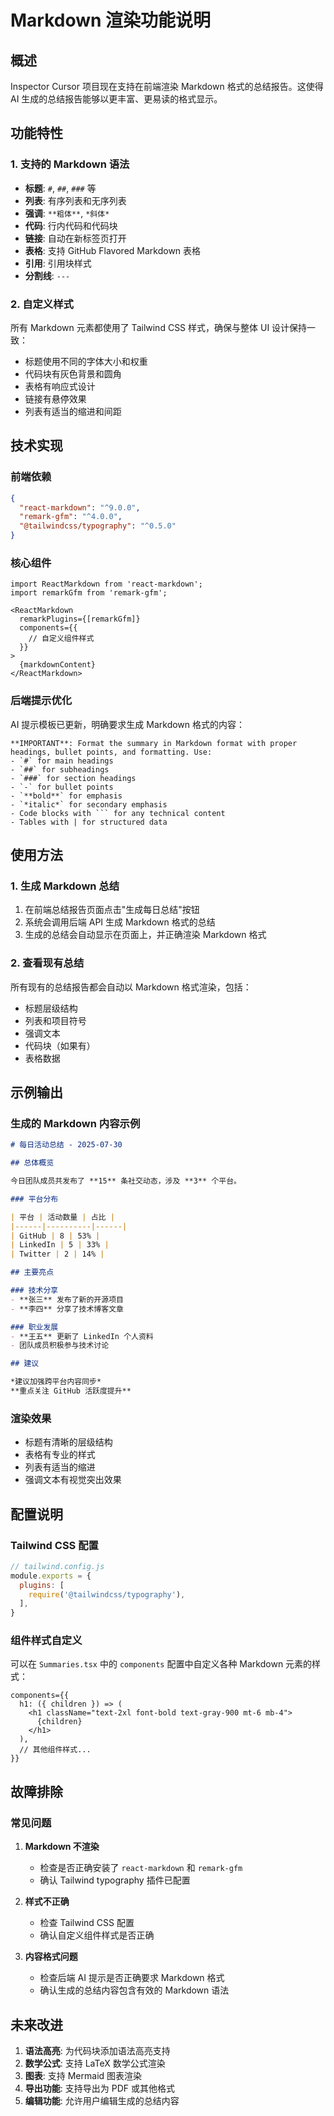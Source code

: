 # Markdown 渲染功能说明

## 概述

Inspector Cursor 项目现在支持在前端渲染 Markdown 格式的总结报告。这使得 AI 生成的总结报告能够以更丰富、更易读的格式显示。

## 功能特性

### 1. 支持的 Markdown 语法

- **标题**: `#`, `##`, `###` 等
- **列表**: 有序列表和无序列表
- **强调**: `**粗体**`, `*斜体*`
- **代码**: 行内代码和代码块
- **链接**: 自动在新标签页打开
- **表格**: 支持 GitHub Flavored Markdown 表格
- **引用**: 引用块样式
- **分割线**: `---`

### 2. 自定义样式

所有 Markdown 元素都使用了 Tailwind CSS 样式，确保与整体 UI 设计保持一致：

- 标题使用不同的字体大小和权重
- 代码块有灰色背景和圆角
- 表格有响应式设计
- 链接有悬停效果
- 列表有适当的缩进和间距

## 技术实现

### 前端依赖

```json
{
  "react-markdown": "^9.0.0",
  "remark-gfm": "^4.0.0",
  "@tailwindcss/typography": "^0.5.0"
}
```

### 核心组件

```tsx
import ReactMarkdown from 'react-markdown';
import remarkGfm from 'remark-gfm';

<ReactMarkdown 
  remarkPlugins={[remarkGfm]}
  components={{
    // 自定义组件样式
  }}
>
  {markdownContent}
</ReactMarkdown>
```

### 后端提示优化

AI 提示模板已更新，明确要求生成 Markdown 格式的内容：

```
**IMPORTANT**: Format the summary in Markdown format with proper headings, bullet points, and formatting. Use:
- `#` for main headings
- `##` for subheadings
- `###` for section headings
- `-` for bullet points
- `**bold**` for emphasis
- `*italic*` for secondary emphasis
- Code blocks with ``` for any technical content
- Tables with | for structured data
```

## 使用方法

### 1. 生成 Markdown 总结

1. 在前端总结报告页面点击"生成每日总结"按钮
2. 系统会调用后端 API 生成 Markdown 格式的总结
3. 生成的总结会自动显示在页面上，并正确渲染 Markdown 格式

### 2. 查看现有总结

所有现有的总结报告都会自动以 Markdown 格式渲染，包括：
- 标题层级结构
- 列表和项目符号
- 强调文本
- 代码块（如果有）
- 表格数据

## 示例输出

### 生成的 Markdown 内容示例

```markdown
# 每日活动总结 - 2025-07-30

## 总体概览

今日团队成员共发布了 **15** 条社交动态，涉及 **3** 个平台。

### 平台分布

| 平台 | 活动数量 | 占比 |
|------|----------|------|
| GitHub | 8 | 53% |
| LinkedIn | 5 | 33% |
| Twitter | 2 | 14% |

## 主要亮点

### 技术分享
- **张三** 发布了新的开源项目
- **李四** 分享了技术博客文章

### 职业发展
- **王五** 更新了 LinkedIn 个人资料
- 团队成员积极参与技术讨论

## 建议

*建议加强跨平台内容同步*
**重点关注 GitHub 活跃度提升**
```

### 渲染效果

- 标题有清晰的层级结构
- 表格有专业的样式
- 列表有适当的缩进
- 强调文本有视觉突出效果

## 配置说明

### Tailwind CSS 配置

```javascript
// tailwind.config.js
module.exports = {
  plugins: [
    require('@tailwindcss/typography'),
  ],
}
```

### 组件样式自定义

可以在 `Summaries.tsx` 中的 `components` 配置中自定义各种 Markdown 元素的样式：

```tsx
components={{
  h1: ({ children }) => (
    <h1 className="text-2xl font-bold text-gray-900 mt-6 mb-4">
      {children}
    </h1>
  ),
  // 其他组件样式...
}}
```

## 故障排除

### 常见问题

1. **Markdown 不渲染**
   - 检查是否正确安装了 `react-markdown` 和 `remark-gfm`
   - 确认 Tailwind typography 插件已配置

2. **样式不正确**
   - 检查 Tailwind CSS 配置
   - 确认自定义组件样式是否正确

3. **内容格式问题**
   - 检查后端 AI 提示是否正确要求 Markdown 格式
   - 确认生成的总结内容包含有效的 Markdown 语法

## 未来改进

1. **语法高亮**: 为代码块添加语法高亮支持
2. **数学公式**: 支持 LaTeX 数学公式渲染
3. **图表**: 支持 Mermaid 图表渲染
4. **导出功能**: 支持导出为 PDF 或其他格式
5. **编辑功能**: 允许用户编辑生成的总结内容 